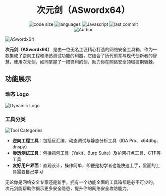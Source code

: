 <h1 align="center">次元剑（ASwordx64）</h1>
<p align="center">
  <img src="https://img.shields.io/github/languages/code-size/nanchengcyu/TechMindWave-backend" alt="code size"/>
  <img src="https://img.shields.io/github/languages/count/nanchengcyu/TechMindWave-backend" alt="languages"/>
  <img src="https://img.shields.io/badge/Javascript-blue-0" alt="Javascript"/>
  <img src="https://img.shields.io/github/last-commit/nanchengcyu/TechMindWave-backend" alt="last commit"/><br>
  <img src="https://img.shields.io/badge/Author-VoxShadow-orange" alt="Author" />
</p>
<img src="https://meta.natapp4.cc/usr/uploads/2024/08/4075296637.png" alt="ASwordx64"/>
<p>
  
<p>
  <strong>次元剑（ASwordx64）</strong> 是由一位无名工匠精心打造的网络安全工具箱，作为一款集成了逆向工程和渗透测试功能的利器，它结合了历代前辈与现代创新者的智慧，使用次元剑，如同掌握了一把锋利的剑，助力你在网络安全领域披荆斩棘。
</p>

## 功能展示

### 动态 Logo
![Dynamic Logo](https://meta.natapp4.cc/usr/uploads/2024/06/3818802690.png)

### 工具分类
![Tool Categories](https://meta.natapp4.cc/usr/uploads/2024/06/826731562.png)

- **逆向工程工具**：包括反汇编、动态调试与静态分析工具（IDA Pro、x64dbg、dnspy）
- **渗透测试工具**：包括抓包工具（Yakit、Burp Suite）及护网打点工具、CTF等工具
- **友好用户界面**：直观设计，操作简单，即便是初学者也能快速上手，里面的工具需要自己学习


无论你是网络安全专家还是新手，拥有一个功能全面的工具箱都是必不可少的。
<br>
次元剑能帮助你揭示更多安全隐患，提升你的网络安全攻防能力。
